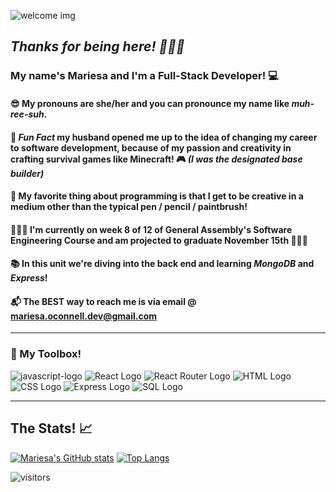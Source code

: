 ![welcome img](https://user-images.githubusercontent.com/100657239/194725686-dbe09ea2-b2c1-464b-b530-9512b22f8ccb.png)

## *Thanks for being here! 👋🏻🥰* 

### My name's Mariesa and I'm a Full-Stack Developer! 💻
#### 😎 My pronouns are she/her and you can pronounce my name like *muh-ree-suh*.
#### 🎉 *Fun Fact* my husband opened me up to the idea of changing my career to software development, because of my passion and creativity in crafting survival games like Minecraft! 🎮 *(I was the designated base builder)*
#### 🎨 My favorite thing about programming is that I get to be creative in a medium other than the typical pen / pencil / paintbrush! 
#### 👷🏻‍♀️ I'm currently on week 8 of 12 of General Assembly's Software Engineering Course and am projected to graduate November 15th 👩🏻‍🎓
#### 📚 In this unit we're diving into the back end and learning *MongoDB* and *Express*!
#### 📬 The BEST way to reach me is via email @ mariesa.oconnell.dev@gmail.com 
___

### 🔧 My Toolbox!

![javascript-logo](	https://img.shields.io/badge/JavaScript-F7DF1E?style=for-the-badge&logo=javascript&logoColor=black) ![React Logo](	https://img.shields.io/badge/React-20232A?style=for-the-badge&logo=react&logoColor=61DAFB) ![React Router Logo](https://img.shields.io/badge/React_Router-CA4245?style=for-the-badge&logo=react-router&logoColor=white) ![HTML Logo](	https://img.shields.io/badge/HTML5-E34F26?style=for-the-badge&logo=html5&logoColor=white) ![CSS Logo](	https://img.shields.io/badge/CSS-239120?&style=for-the-badge&logo=css3&logoColor=white) ![Express Logo](	https://img.shields.io/badge/Express.js-404D59?style=for-the-badge) ![SQL Logo](https://img.shields.io/badge/SQLite-07405E?style=for-the-badge&logo=sqlite&logoColor=white) 



___
## The Stats! 📈
[![Mariesa's GitHub stats](https://github-readme-stats.vercel.app/api?username=mariesaoconnell)](https://github.com/mariesaoconnell/github-readme-stats)   [![Top Langs](https://github-readme-stats.vercel.app/api/top-langs/?username=mariesaoconnell&layout=compact)](https://github.com/mariesaoconnell/github-readme-stats)


![visitors](https://visitor-badge.glitch.me/badge?page_id=mariesaoconnell)



